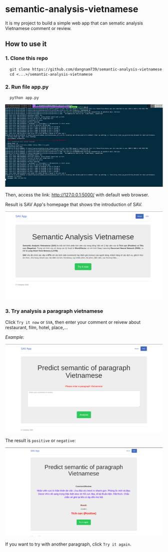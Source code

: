 # semantic-analysis-vietnamese


It is my project to build a simple web app that can sematic analysis Vietnamese comment or review.

## How to use it

### 1. Clone this repo
```console
  git clone https://github.com/dangnam739/semantic-analysis-vietnamese
  cd <...>/semantic-analysis-vietnamese
```

### 2. Run file app.py
```console
  python app.py
```
<img src='img/run.png'>

Then, access the link: http://127.0.0.1:5000/ with default web browser.

Result is SAV App's homepage that shows the introduction of SAV. 

<img src='img/home.png'>


### 3. Try analysis a paragraph vietnamese
Click `Try it now`  or `SVA`, then enter your comment or reivew about restaurant, film, hotel, place,...

_Example:_

<img src='img/sav.png'>

The result is `positive` or `negative`:

<img src='img/result.png'>

If you want to try with another paragraph, click `Try it again`.



